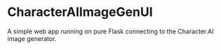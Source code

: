 # CharacterAIImageGenUI
A simple web app running on pure Flask connecting to the Character.AI image generator.
